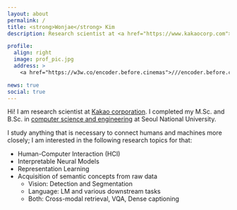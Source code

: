 ```yaml
---
layout: about
permalink: /
title: <strong>Wonjae</strong> Kim
description: Research scientist at <a href="https://www.kakaocorp.com">Kakao corporation</a>

profile:
  align: right
  image: prof_pic.jpg
  address: >
    <a href="https://w3w.co/encoder.before.cinemas">///encoder.before.cinemas</a>

news: true
social: true
---
```


Hi! I am research scientist at <a href="https://www.kakaocorp.com/?lang=en">Kakao corporation</a>. 
I completed my M.Sc. and B.Sc. in <a href="https://cse.snu.ac.kr/en">computer science and engineering</a> at Seoul National University.

I study anything that is necessary to connect humans and machines more closely; I am interested in the following research topics for that:

- Human-Computer Interaction (HCI)
- Interpretable Neural Models
- Representation Learning
- Acquisition of semantic concepts from raw data
  - Vision: Detection and Segmentation
  - Language: LM and various downstream tasks
  - Both: Cross-modal retrieval, VQA, Dense captioning